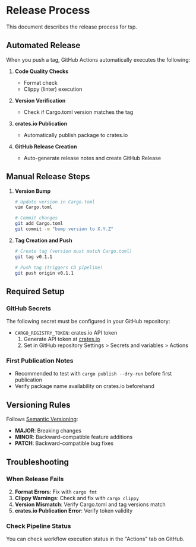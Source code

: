 # Release Process

This document describes the release process for tsp.

## Automated Release

When you push a tag, GitHub Actions automatically executes the following:

1. **Code Quality Checks**

   - Format check
   - Clippy (linter) execution

2. **Version Verification**

   - Check if Cargo.toml version matches the tag

3. **crates.io Publication**

   - Automatically publish package to crates.io

4. **GitHub Release Creation**
   - Auto-generate release notes and create GitHub Release

## Manual Release Steps

1. **Version Bump**

   ```bash
   # Update version in Cargo.toml
   vim Cargo.toml

   # Commit changes
   git add Cargo.toml
   git commit -m "bump version to X.Y.Z"
   ```

2. **Tag Creation and Push**

   ```bash
   # Create tag (version must match Cargo.toml)
   git tag v0.1.1

   # Push tag (triggers CD pipeline)
   git push origin v0.1.1
   ```

## Required Setup

### GitHub Secrets

The following secret must be configured in your GitHub repository:

- `CARGO_REGISTRY_TOKEN`: crates.io API token
  1. Generate API token at [crates.io](https://crates.io/settings/tokens)
  2. Set in GitHub repository Settings > Secrets and variables > Actions

### First Publication Notes

- Recommended to test with `cargo publish --dry-run` before first publication
- Verify package name availability on crates.io beforehand

## Versioning Rules

Follows [Semantic Versioning](https://semver.org/):

- **MAJOR**: Breaking changes
- **MINOR**: Backward-compatible feature additions
- **PATCH**: Backward-compatible bug fixes

## Troubleshooting

### When Release Fails

2. **Format Errors**: Fix with `cargo fmt`
3. **Clippy Warnings**: Check and fix with `cargo clippy`
4. **Version Mismatch**: Verify Cargo.toml and tag versions match
5. **crates.io Publication Error**: Verify token validity

### Check Pipeline Status

You can check workflow execution status in the "Actions" tab on GitHub.

